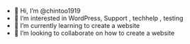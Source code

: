 - 👋 Hi, I’m @chintoo1919
- 👀 I’m interested in WordPress, Support , techhelp , testing 
- 🌱 I’m currently learning to create a website
- 💞️ I’m looking to collaborate on how to create a website


<!---
chintoo1919/chintoo1919 is a ✨ special ✨ repository because its `README.md` (this file) appears on your GitHub profile.
You can click the Preview link to take a look at your changes.
--->
